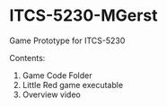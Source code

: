 # ITCS-5230-MGerst
 Game Prototype for ITCS-5230

 Contents:
 1) Game Code Folder
 2) Little Red game executable
 3) Overview video

 
